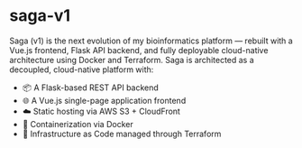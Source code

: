 # saga-v1
Saga (v1) is the next evolution of my bioinformatics platform — rebuilt with a Vue.js frontend, Flask API backend, and fully deployable cloud-native architecture using Docker and Terraform.
Saga is architected as a decoupled, cloud-native platform with:

- 📦 A Flask-based REST API backend
- 🌐 A Vue.js single-page application frontend
- ☁️ Static hosting via AWS S3 + CloudFront
- 🐳 Containerization via Docker
- 🔧 Infrastructure as Code managed through Terraform
